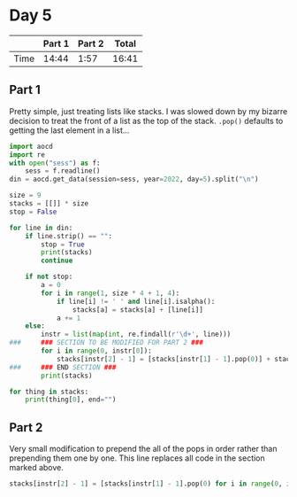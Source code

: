 # Day 5

| | Part 1 | Part 2 | Total |
|---|---|---|---|
|Time|14:44|1:57|16:41|

## Part 1

Pretty simple, just treating lists like stacks. I was slowed down by my bizarre decision to treat the front of a list as the top of the stack. `.pop()` defaults to getting the last element in a list...

```python
import aocd
import re
with open("sess") as f:
    sess = f.readline()
din = aocd.get_data(session=sess, year=2022, day=5).split("\n")

size = 9
stacks = [[]] * size
stop = False

for line in din:
    if line.strip() == "":
        stop = True
        print(stacks)
        continue

    if not stop:
        a = 0
        for i in range(1, size * 4 + 1, 4):
            if line[i] != ' ' and line[i].isalpha():
                stacks[a] = stacks[a] + [line[i]]
            a += 1
    else:
        instr = list(map(int, re.findall(r'\d+', line)))
###     ### SECTION TO BE MODIFIED FOR PART 2 ###
        for i in range(0, instr[0]):
            stacks[instr[2] - 1] = [stacks[instr[1] - 1].pop(0)] + stacks[instr[2] - 1]
###     ### END SECTION ###
        print(stacks)

for thing in stacks:
    print(thing[0], end="")
```

## Part 2

Very small modification to prepend the all of the pops in order rather than prepending them one by one. This line replaces all code in the section marked above.

```python
stacks[instr[2] - 1] = [stacks[instr[1] - 1].pop(0) for i in range(0, instr[0])] + stacks[instr[2] - 1]
```
